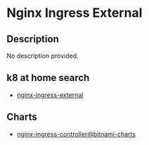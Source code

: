 # Nginx Ingress External

## Description

No description provided.

## k8 at home search

- [nginx-ingress-external](https://nanne.dev/k8s-at-home-search/#/nginx-ingress-external)

## Charts

- [nginx-ingress-controller@bitnami-charts](https://charts.bitnami.com/bitnami/)
